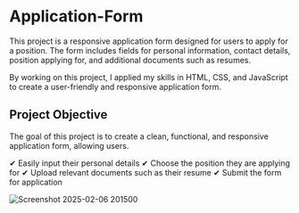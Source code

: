 # Application-Form

This project is a responsive application form designed for users to apply for a position. The form includes fields for personal information, contact details, position applying for, and additional documents such as resumes.

By working on this project, I applied my skills in HTML, CSS, and JavaScript to create a user-friendly and responsive application form.

##  Project Objective

The goal of this project is to create a clean, functional, and responsive application form, allowing users.

✔ Easily input their personal details
✔ Choose the position they are applying for
✔ Upload relevant documents such as their resume
✔ Submit the form for application

![Screenshot 2025-02-06 201500](https://github.com/user-attachments/assets/c77d3531-b737-463b-81ae-bb591394aa5d)

